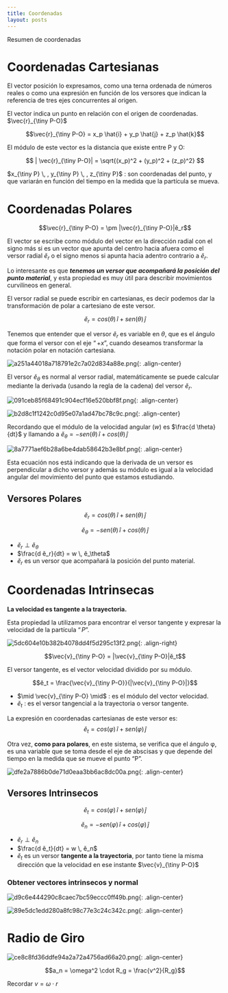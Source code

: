 ```yaml
---
title: Coordenadas
layout: posts
---
```


Resumen de coordenadas

# Coordenadas Cartesianas

El vector posición lo expresamos, como una terna ordenada de números reales o como una expresión en función de los versores que indican la referencia de tres ejes concurrentes al origen.

El vector indica un punto en relación con el origen de coordenadas. $\vec{r}_{\tiny P-O}$

$$\vec{r}_{\tiny P-O} = x_p \hat{i} + y_p \hat{j} + z_p \hat{k}$$

El módulo de este vector es la distancia que existe entre P y O:

$$ | \vec{r}_{\tiny P-O}| = \sqrt{(x_p)^2 + (y_p)^2 + (z_p)^2} $$

$x_{\tiny P} \, , y_{\tiny P} \, , z_{\tiny P}$ : son coordenadas del punto, y que variarán en función del tiempo en la medida que la partícula se mueva.


# Coordenadas Polares

$$\vec{r}_{\tiny P-O} = \pm |\vec{r}_{\tiny P-O}|ĕ_r$$

El vector se escribe como módulo del vector en la dirección radial con el signo más si es un vector que apunta del centro hacia afuera como el versor radial $ĕ_r$ o el signo menos si apunta hacia adentro contrario a $ĕ_r$.

Lo interesante es que ***tenemos un versor que acompañará la posición del punto material***, y esta propiedad es muy útil para describir movimientos curvilíneos en general.

El versor radial se puede escribir en cartesianas, es decir podemos dar la transformación de polar a cartesiano de este versor.

$$ĕ_r = cos (\theta) \, \hat{i} +  sen(\theta) \, \hat{j}$$

Tenemos que entender que el versor $ĕ_r$ es variable en $\theta$, que es el ángulo que forma el versor con el eje $“+x”$, cuando deseamos transformar la notación polar en notación cartesiana.

![a251a44018a718791e2c7a02d834a88e.png](https://luisparedes1.github.io/mundo-fisica/assets/teoria/01_cinematica/images/d913857302c44037ac00c36ab68ee0dd.png){: .align-center}


El versor $ĕ_θ$ es normal al versor radial, matemáticamente se puede calcular mediante la derivada (usando la regla de la cadena) del versor $ĕ_r$.

![091ceb85f68491c904ecf16e520bbf8f.png](https://luisparedes1.github.io/mundo-fisica/assets/teoria/01_cinematica/images/8a2b309d879643cb862c8cafbe46291e.png){: .align-center}

![b2d8c1f1242c0d95e07a1ad47bc78c9c.png](https://luisparedes1.github.io/mundo-fisica/assets/teoria/01_cinematica/images/fb97555330094d47aaae18f58d78b806.png){: .align-center}

Recordando que el módulo de la velocidad angular $(w)$ es $\frac{d \theta}{dt}$ y llamando a $ĕ_\theta = -sen (\theta) \, \hat{i} +  cos(\theta) \, \hat{j}$

![8a7771aef6b28a6be4dab58642b3e8bf.png](https://luisparedes1.github.io/mundo-fisica/assets/teoria/01_cinematica/images/1918d83c4b9d4310b0dfe898a5fe7399.png){: .align-center}

Esta ecuación nos está indicando que la derivada de un versor es perpendicular a dicho versor y además su módulo es igual a la velocidad angular del movimiento del punto que estamos estudiando.

## Versores Polares

$$ĕ_r = cos (\theta) \, \hat{i} +  sen(\theta) \, \hat{j}$$

$$ĕ_\theta = -sen (\theta) \, \hat{i} +  cos(\theta) \, \hat{j}$$

* $ĕ_r \perp ĕ_\theta$
* $\frac{d ĕ_r}{dt} = w \, ĕ_\theta$
* $ĕ_r$ es un versor que acompañará la posición del punto material.


# Coordenadas Intrinsecas

**La velocidad es tangente a la trayectoria.** 

Esta propiedad la utilizamos para encontrar el versor tangente y expresar la velocidad de la partícula $“P”$.

![5dc604e10b382b4078dd4f5d295c13f2.png](https://luisparedes1.github.io/mundo-fisica/assets/teoria/01_cinematica/images/447ca84be49a48019a1dc396fe5ec74d.png){: .align-right}

$$\vec{v}_{\tiny P-O} = |\vec{v}_{\tiny P-O}|ĕ_t$$

El versor tangente, es el vector velocidad dividido por su módulo.

$$ĕ_t = \frac{\vec{v}_{\tiny P-O}}{|\vec{v}_{\tiny P-O}|}$$

* $\mid \vec{v}_{\tiny P-O} \mid$ : es el módulo del vector velocidad.
* $ĕ_t$ : es el versor tangencial a la trayectoria o versor tangente.

La expresión en coordenadas cartesianas de este versor es: 
$$ĕ_t = cos (\varphi) \, \hat{i} +  sen(\varphi) \, \hat{j}$$



Otra vez, **como para polares**, en este sistema, se verifica que el ángulo φ, es una variable que se toma desde el eje de abscisas y que depende del tiempo en la medida que se mueve el punto “P”.

![dfe2a7886b0de71d0eaa3bb6ac8dc00a.png](https://luisparedes1.github.io/mundo-fisica/assets/teoria/01_cinematica/images/7a285cf0c5c8493e8ce2958da3bd4690.png){: .align-center}

## Versores Intrinsecos

$$ĕ_t = cos (\varphi) \, \hat{i} +  sen(\varphi) \, \hat{j}$$

$$ĕ_n = -sen (\varphi) \, \hat{i} +  cos(\varphi) \, \hat{j}$$

* $ĕ_r \perp ĕ_n$
* $\frac{d ĕ_t}{dt} = w \, ĕ_n$
* $ĕ_t$ es un versor **tangente a la trayectoria**, por tanto tiene la misma dirección que la velocidad en ese instante $\vec{v}_{\tiny P-O}$


### Obtener vectores intrinsecos y normal

![d9c6e444290c8caec7bc59eccc0ff49b.png](https://luisparedes1.github.io/mundo-fisica/assets/teoria/01_cinematica/images/cc80a1a2518d4a4497ca753b4bcc3b72.png){: .align-center}

![89e5dc1edd280a8fc98c77e3c24c342c.png](https://luisparedes1.github.io/mundo-fisica/assets/teoria/01_cinematica/images/941b9e5faee141ed95f403b276fff37a.png){: .align-center}


# Radio de Giro

![ce8c8fd36ddfe94a2a72a4756ad66a20.png](https://luisparedes1.github.io/mundo-fisica/assets/teoria/01_cinematica/images/94cc14242528475e86c61c4b471b9caf.png){: .align-center}

$$a_n = \omega^2 \cdot R_g = \frac{v^2}{R_g}$$

Recordar $v=\omega \cdot r$